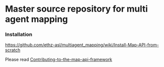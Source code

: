 Master source repository for multi agent mapping
==========================

### Installation
https://github.com/ethz-asl/multiagent_mapping/wiki/Install-Map-API-from-scratch


Please read [Contributing-to-the-map-api-framework](https://github.com/ethz-asl/multiagent_mapping/wiki/Contributing-to-the-map-api-framework)
